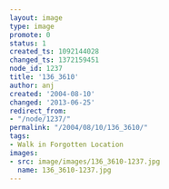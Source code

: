 ```yaml
---
layout: image
type: image
promote: 0
status: 1
created_ts: 1092144028
changed_ts: 1372159451
node_id: 1237
title: '136_3610'
author: anj
created: '2004-08-10'
changed: '2013-06-25'
redirect_from:
- "/node/1237/"
permalink: "/2004/08/10/136_3610/"
tags:
- Walk in Forgotten Location
images:
- src: image/images/136_3610-1237.jpg
  name: 136_3610-1237.jpg
---
```


